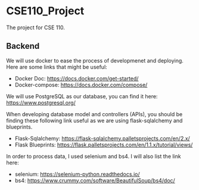 # CSE110_Project
The project for CSE 110.
## Backend
We will use docker to ease the process of developmenet and deploying. Here are some links that might be useful:
- Docker Doc: https://docs.docker.com/get-started/
- Docker-compose: https://docs.docker.com/compose/

We will use PostgreSQL as our database, you can find it here: https://www.postgresql.org/

When developing database model and controllers (APIs), you should be finding these following link useful as we are using flask-sqlalchemy and blueprints. 
- Flask-Sqlalchemy: https://flask-sqlalchemy.palletsprojects.com/en/2.x/
- Flask Blueprints: https://flask.palletsprojects.com/en/1.1.x/tutorial/views/

In order to process data, I used selenium and bs4. I will also list the link here:
- selenium: https://selenium-python.readthedocs.io/
- bs4: https://www.crummy.com/software/BeautifulSoup/bs4/doc/
